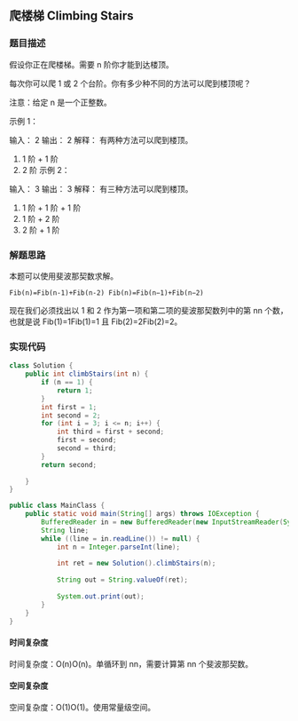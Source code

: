 ## 爬楼梯 Climbing Stairs

### 题目描述

假设你正在爬楼梯。需要 n 阶你才能到达楼顶。

每次你可以爬 1 或 2 个台阶。你有多少种不同的方法可以爬到楼顶呢？

注意：给定 n 是一个正整数。

示例 1：

输入： 2
输出： 2
解释： 有两种方法可以爬到楼顶。
1.  1 阶 + 1 阶
2.  2 阶
示例 2：

输入： 3
输出： 3
解释： 有三种方法可以爬到楼顶。
1.  1 阶 + 1 阶 + 1 阶
2.  1 阶 + 2 阶
3.  2 阶 + 1 阶

### 解题思路

本题可以使用斐波那契数求解。

```
Fib(n)=Fib(n-1)+Fib(n-2) Fib(n)=Fib(n−1)+Fib(n−2)
```

现在我们必须找出以 1 和 2 作为第一项和第二项的斐波那契数列中的第 nn 个数，也就是说 Fib(1)=1Fib(1)=1 且 Fib(2)=2Fib(2)=2。

### 实现代码

```java
class Solution {
    public int climbStairs(int n) {
        if (n == 1) {
            return 1;
        }
        int first = 1;
        int second = 2;
        for (int i = 3; i <= n; i++) {
            int third = first + second;
            first = second;
            second = third;
        }
        return second;
        
    }
}

public class MainClass {
    public static void main(String[] args) throws IOException {
        BufferedReader in = new BufferedReader(new InputStreamReader(System.in));
        String line;
        while ((line = in.readLine()) != null) {
            int n = Integer.parseInt(line);
            
            int ret = new Solution().climbStairs(n);
            
            String out = String.valueOf(ret);
            
            System.out.print(out);
        }
    }
}
```

#### 时间复杂度

时间复杂度：O(n)O(n)。单循环到 nn，需要计算第 nn 个斐波那契数。

#### 空间复杂度

空间复杂度：O(1)O(1)。使用常量级空间。 
